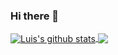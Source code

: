 ### Hi there 👋

<a href="https://github.com/Luis-C/github-readme-stats">
  <img align="center" src="https://github-readme-stats.vercel.app/api?username=Luis-C&show_icons=true&count_private=true&theme=onedark&line_height=40" alt="Luis's github stats" />
</a>
<a href="https://github.com/Luis-C/github-readme-stats">
  <img align="center" src="https://github-readme-stats.vercel.app/api/top-langs/?username=Luis-C&theme=onedark" />
</a>


<!--
**Luis-C/Luis-C** is a ✨ _special_ ✨ repository because its `README.md` (this file) appears on your GitHub profile.

Here are some ideas to get you started:

- 🔭 I’m currently working on ...
- 🌱 I’m currently learning ...
- 👯 I’m looking to collaborate on ...
- 🤔 I’m looking for help with ...
- 💬 Ask me about ...
- 📫 How to reach me: ...
- 😄 Pronouns: ...
- ⚡ Fun fact: ...
-->
